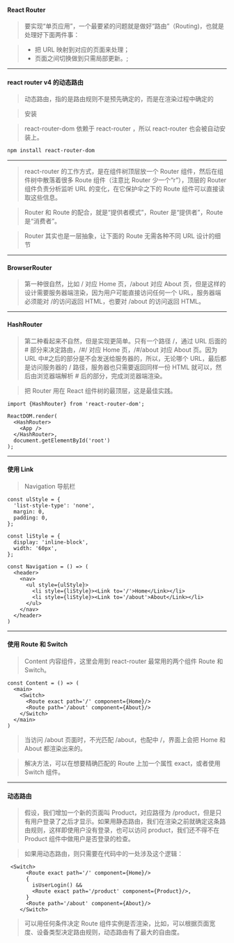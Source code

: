 #### React Router
>要实现“单页应用”，一个最要紧的问题就是做好“路由”（Routing)，也就是处理好下面两件事：

> - 把 URL 映射到对应的页面来处理；
> - 页面之间切换做到只需局部更新。;
***
#### react router v4 的动态路由
>动态路由，指的是路由规则不是预先确定的，而是在渲染过程中确定的

>安装

>react-router-dom 依赖于 react-router ，所以 react-router 也会被自动安装上。

```bash
npm install react-router-dom
```

***

>react-router 的工作方式，是在组件树顶层放一个 Router 组件，然后在组件树中散落着很多 Route 组件（注意比 Router 少一个“r”），顶层的 Router 组件负责分析监听 URL 的变化，在它保护伞之下的 Route 组件可以直接读取这些信息。

>Router 和 Route 的配合，就是“提供者模式”，Router 是“提供者”，Route是“消费者”。

>Router 其实也是一层抽象，让下面的 Route 无需各种不同 URL 设计的细节

***
#### BrowserRouter
>第一种很自然，比如 / 对应 Home 页，/about 对应 About 页，但是这样的设计需要服务器端渲染，因为用户可能直接访问任何一个 URL，服务器端必须能对 /的访问返回 HTML，也要对 /about 的访问返回 HTML。
***
#### HashRouter 
>第二种看起来不自然，但是实现更简单。只有一个路径 /，通过 URL 后面的 # 部分来决定路由，/#/ 对应 Home 页，/#/about 对应 About 页。因为 URL 中#之后的部分是不会发送给服务器的，所以，无论哪个 URL，最后都是访问服务器的 / 路径，服务器也只需要返回同样一份 HTML 就可以，然后由浏览器端解析 # 后的部分，完成浏览器端渲染。

>把 Router 用在 React 组件树的最顶层，这是最佳实践。

```tsx
import {HashRouter} from 'react-router-dom';

ReactDOM.render(
  <HashRouter>
    <App />
  </HashRouter>,
  document.getElementById('root')
);
```
***
#### 使用 Link
>Navigation 导航栏

```tsx
const ulStyle = {
  'list-style-type': 'none',
  margin: 0,
  padding: 0,
};

const liStyle = {
  display: 'inline-block',
  width: '60px',
};

const Navigation = () => (
  <header>
    <nav>
      <ul style={ulStyle}>
        <li style={liStyle}><Link to='/'>Home</Link></li>
        <li style={liStyle}><Link to='/about'>About</Link></li>
      </ul>
    </nav>
  </header>
)
```
***
#### 使用 Route 和 Switch
>Content 内容组件，这里会用到 react-router 最常用的两个组件 Route 和 Switch。

```tsx
const Content = () => (
  <main>
    <Switch>
      <Route exact path='/' component={Home}/>
      <Route path='/about' component={About}/>
    </Switch>
  </main>
)
```
>当访问 /about 页面时，不光匹配 /about，也配中 /，界面上会把 Home 和 About 都渲染出来的。

>解决方法，可以在想要精确匹配的 Route 上加一个属性 exact，或者使用 Switch 组件。

***
#### 动态路由
>假设，我们增加一个新的页面叫 Product，对应路径为 /product，但是只有用户登录了之后才显示。如果用静态路由，我们在渲染之前就确定这条路由规则，这样即使用户没有登录，也可以访问 product，我们还不得不在 Product 组件中做用户是否登录的检查。

>如果用动态路由，则只需要在代码中的一处涉及这个逻辑：

```tsx
 <Switch>
      <Route exact path='/' component={Home}/>
      {
        isUserLogin() &&
        <Route exact path='/product' component={Product}/>,
      }  
      <Route path='/about' component={About}/>
    </Switch>
```

>可以用任何条件决定 Route 组件实例是否渲染，比如，可以根据页面宽度、设备类型决定路由规则，动态路由有了最大的自由度。

